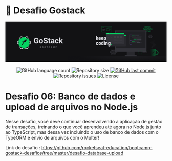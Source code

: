 <h1>
  🚀 Desafio Gostack
</h4>
<img alt='' title='BootCamp' src='.github/bootcamp.png' />

<p align='center'>
  <img alt='GitHub language count' src='https://img.shields.io/github/languages/count/olimpiossdx/nivel-2-desafio-Primeiro-projeto-Node.js'>

  <img alt='Repository size' src='https://img.shields.io/github/repo-size/olimpiossdx/nivel-2-desafio-Primeiro-projeto-Node.js'>

  <a href='https://github.com/olimpiossdx/omniStack/commits/master'>
    <img alt='GitHub last commit' src='https://img.shields.io/github/last-commit/olimpiossdx/nivel-2-desafio-Primeiro-projeto-Node.js'>
  </a>

  <a href='https://github.com/olimpiossdx/omniStack/10_semana/issues'>
    <img alt='Repository issues' src='https://img.shields.io/github/issues/olimpiossdx/nivel-2-desafio-Primeiro-projeto-Node.js'>
  </a>

  <img alt='License' src='https://img.shields.io/badge/license-MIT-brightgreen'>
</p>

#   Desafio 06: Banco de dados e upload de arquivos no Node.js
Nesse desafio, você deve continuar desenvolvendo a aplicação de gestão de transações, treinando o que você aprendeu até agora no Node.js junto ao TypeScript, mas dessa vez incluindo o uso de banco de dados com o TypeORM e envio de arquivos com o Multer!

Link do desafio : https://github.com/rocketseat-education/bootcamp-gostack-desafios/tree/master/desafio-database-upload
